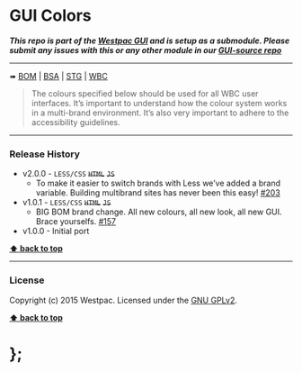 GUI Colors
==========

***This repo is part of the [Westpac GUI](http://gel.westpacgroup.com.au/GUI/) and is setup as a submodule. Please submit any issues with this or any other
module in our [GUI-source repo](https://github.com/WestpacCXTeam/GUI-source/issues)***

----------------------------------------------------------------------------------------------------------------------------------------------------------------

➠
[BOM](http://westpaccxteam.github.io/GUI_colors/tests/BOM/) |
[BSA](http://westpaccxteam.github.io/GUI_colors/tests/BSA/) |
[STG](http://westpaccxteam.github.io/GUI_colors/tests/STG/) |
[WBC](http://westpaccxteam.github.io/GUI_colors/tests/WBC/)

> The colours specified below should be used for all WBC user interfaces. It’s important to understand how the colour system works in a multi-brand
> environment. It’s also very important to adhere to the accessibility guidelines.

----------------------------------------------------------------------------------------------------------------------------------------------------------------


### Release History

* v2.0.0 - `LESS/CSS` ~~`HTML`~~ ~~`JS`~~
	* To make it easier to switch brands with Less we’ve added a brand variable. Building multibrand sites has never been this easy!
		[#203](https://github.com/WestpacCXTeam/GUI-source/issues/203)
* v1.0.1 - `LESS/CSS` ~~`HTML`~~ ~~`JS`~~
	* BIG BOM brand change. All new colours, all new look, all new GUI. Brace yourselfs.
		[#157](https://github.com/WestpacCXTeam/GUI-source/issues/157)
* v1.0.0 - Initial port

**[⬆ back to top](#content)**


----------------------------------------------------------------------------------------------------------------------------------------------------------------


### License

Copyright (c) 2015 Westpac. Licensed under the [GNU GPLv2](https://raw.githubusercontent.com/WestpacCXTeam/GUI_colors/master/LICENSE).

**[⬆ back to top](#content)**

# };